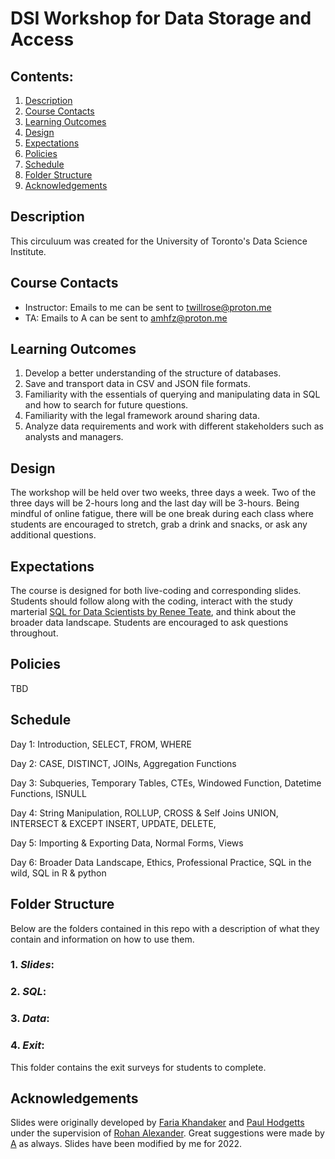 # DSI Workshop for Data Storage and Access

## Contents:
1. [Description](https://github.com/mrpotatocode/DSI_SQL#description)
2. [Course Contacts](https://github.com/mrpotatocode/DSI_SQL#course-contacts)
3. [Learning Outcomes](https://github.com/mrpotatocode/DSI_SQL#learning-outcomes)
4. [Design](https://github.com/mrpotatocode/DSI_SQL#design)
5. [Expectations](https://github.com/mrpotatocode/DSI_SQL#expectations)
6. [Policies](https://github.com/mrpotatocode/DSI_SQL#policies)
7. [Schedule](https://github.com/mrpotatocode/DSI_SQL#schedule)
8. [Folder Structure](https://github.com/mrpotatocode/DSI_SQL#folder-structure)
9. [Acknowledgements](https://github.com/mrpotatocode/DSI_SQL#acknowledgements)

## Description
This circuluum was created for the University of Toronto's Data Science Institute. 

## Course Contacts
- Instructor: Emails to me can be sent to [twillrose@proton.me](mailto:twillrose@pm.me)
- TA: Emails to A can be sent to [amhfz@proton.me](mailto:amhfz@proton.me)

## Learning Outcomes
1. Develop a better understanding of the structure of databases.
2. Save and transport data in CSV and JSON file formats.
3. Familiarity with the essentials of querying and manipulating data in SQL and how to search for future questions.
4. Familiarity with the legal framework around sharing data.
5. Analyze data requirements and work with different stakeholders such as analysts and managers.

## Design
The workshop will be held over two weeks, three days a week. Two of the three days will be 2-hours long and the last day will be 3-hours. Being mindful of online fatigue, there will be one break during each class where students are encouraged to stretch, grab a drink and snacks, or ask any additional questions.

## Expectations
The course is designed for both live-coding and corresponding slides. Students should follow along with the coding, interact with the study marterial [SQL for Data Scientists by Renee Teate](https://sqlfordatascientists.com/), and think about the broader data landscape. Students are encouraged to ask questions throughout. 

## Policies
TBD

## Schedule
Day 1: Introduction, SELECT, FROM, WHERE

Day 2: CASE, DISTINCT, JOINs, Aggregation Functions

Day 3: Subqueries, Temporary Tables, CTEs, Windowed Function, Datetime Functions, ISNULL

Day 4: String Manipulation, ROLLUP, CROSS & Self Joins UNION, INTERSECT & EXCEPT INSERT, UPDATE, DELETE, 

Day 5: Importing & Exporting Data, Normal Forms, Views

Day 6: Broader Data Landscape, Ethics, Professional Practice, SQL in the wild, SQL in R & python

## Folder Structure
Below are the folders contained in this repo with a description of what they contain and information on how to use them.

### 1. *Slides*:

### 2. *SQL*:

### 3. *Data*:

### 4. *Exit*:
This folder contains the exit surveys for students to complete.

## Acknowledgements

Slides were originally developed by [Faria Khandaker](https://fariak.ca) and [Paul Hodgetts](https://hodgettsp.com) under the supervision of [Rohan Alexander](https://rohanalexander.com). Great suggestions were made by [A](https://github.com/amfz) as always. Slides have been modified by me for 2022.

